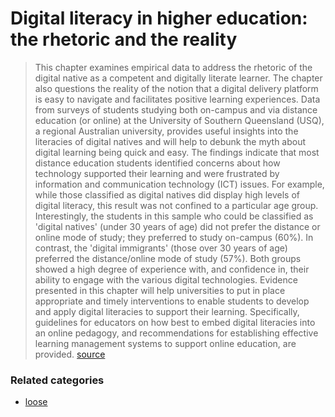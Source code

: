 # Digital literacy in higher education: the rhetoric and the reality

 

> This chapter examines empirical data to address the rhetoric of the digital native as a competent and digitally literate learner. The chapter also questions the reality of the notion that a digital delivery platform is easy to navigate and facilitates positive learning experiences. Data from surveys of students studying both on-campus and via distance education (or online) at the University of Southern Queensland (USQ), a regional Australian university, provides useful insights into the literacies of digital natives and will help to debunk the myth about digital learning being quick and easy. The findings indicate that most distance education students identified concerns about how technology supported their learning and were frustrated by information and communication technology (ICT) issues. For example, while those classified as digital natives did display high levels of digital literacy, this result was not confined to a particular age group. Interestingly, the students in this sample who could be classified as 'digital natives' (under 30 years of age) did not prefer the distance or online mode of study; they preferred to study on-campus (60%). In contrast, the 'digital immigrants' (those over 30 years of age) preferred the distance/online mode of study (57%). Both groups showed a high degree of experience with, and confidence in, their ability to engage with the various digital technologies. Evidence presented in this chapter will help universities to put in place appropriate and timely interventions to enable students to develop and apply digital literacies to support their learning. Specifically, guidelines for educators on how best to embed digital literacies into an online pedagogy, and recommendations for establishing effective learning management systems to support online education, are provided. [source](https://eprints.usq.edu.au/27405/)

### Related categories

- [loose](../loose)
